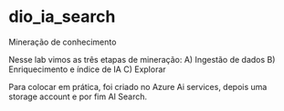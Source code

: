# dio_ia_search
Mineração de conhecimento

Nesse lab vimos as três etapas de mineração:
A) Ingestão de dados
B) Enriquecimento e índice de IA
C) Explorar

Para colocar em prática, foi criado no Azure Ai services, depois uma storage account e por fim AI Search.

